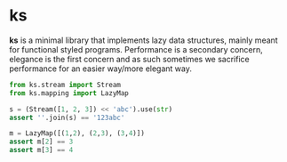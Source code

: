 ks
==

**ks** is a minimal library that implements lazy
data structures, mainly meant for functional
styled programs. Performance is a secondary
concern, elegance is the first concern and as
such sometimes we sacrifice performance for an
easier way/more elegant way.

```python
from ks.stream import Stream
from ks.mapping import LazyMap

s = (Stream([1, 2, 3]) << 'abc').use(str)
assert ''.join(s) == '123abc'

m = LazyMap([(1,2), (2,3), (3,4)])
assert m[2] == 3
assert m[3] == 4
```

